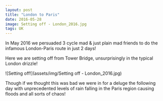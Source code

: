 ```yaml
---
layout: post
title: "London to Paris"
date: 2016-05-28
image: Setting off - London_2016.jpg
tags: UK
---
```


In May 2016 we persuaded 3 cycle mad & just plain mad friends to do the infamous London-Paris route in just 2 days! 

Here we are setting off from Tower Bridge, unsurprisingly in the typical London drizzle!

![Setting off!](assets/img/Setting off - London_2016.jpg)


Though if we thought this was bad we were in for a deluge the following day with unprecedented levels of rain falling in the Paris region causing floods and all sorts of chaos!
